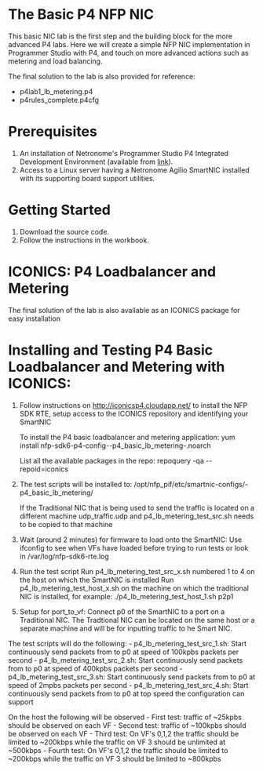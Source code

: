 # The Basic P4 NFP NIC

This basic NIC lab is the first step and the building block for the more advanced P4 labs. Here we will create a simple NFP NIC implementation in Programmer Studio with P4, and touch on more advanced actions such as metering and load balancing.

The final solution to the lab is also provided for reference:
- p4lab1_lb_metering.p4
- p4rules_complete.p4cfg

# Prerequisites

1. An installation of Netronome's Programmer Studio P4 Integrated Development Environment (available from [link](http://open-nfp.org)).
2. Access to a Linux server having a Netronome Agilio SmartNIC installed with its supporting board support utilities.

# Getting Started 

1. Download the source code.
2. Follow the instructions in the workbook.

# ICONICS: P4 Loadbalancer and Metering 

The final solution of the lab is also available as an ICONICS package for easy installation

# Installing and Testing P4 Basic Loadbalancer and Metering with ICONICS:

1.  Follow instructions on http://iconicsp4.cloudapp.net/ to install the NFP SDK RTE, setup access to the ICONICS repository and identifying your SmartNIC

    To install the P4 basic loadbalancer and metering application:
      yum install nfp-sdk6-p4-config-<smartnic>-p4_basic_lb_metering-<version>.noarch
      
    List all the available packages in the repo:
      repoquery -qa --repoid=iconics

2.  The test scripts will be installed to:
      /opt/nfp_pif/etc/smartnic-configs/<smartnic>-p4_basic_lb_metering/

      If the Traditional NIC that is being used to send the traffic is located on a different machine udp_traffic.udp and p4_lb_metering_test_src.sh needs to be copied to that machine
      
3.  Wait (around 2 minutes) for firmware to load onto the SmartNIC:
      Use ifconfig to see when VFs have loaded before trying to run tests or look in /var/log/nfp-sdk6-rte.log

4.  Run the test script 
      Run p4_lb_metering_test_src_x.sh numbered 1 to 4 on the host on which the SmartNIC is installed
      Run p4_lb_metering_test_host_x.sh <port> on the machine on which the traditional NIC is installed, for example:
         ./p4_lb_metering_test_host_1.sh p2p1

5.  Setup for port_to_vf:
Connect p0 of the SmartNIC to a port on a Traditional NIC.
The Tradtional NIC can be located on the same host or a separate machine and will be for inputting traffic to he Smart NIC.

  The test scripts will do the following:
    - p4_lb_metering_test_src_1.sh: Start continuously send packets from <port1> to p0 at speed of 100kpbs packets per second
    - p4_lb_metering_test_src_2.sh: Start continuously send packets from <port1> to p0 at speed of 400kpbs packets per second
    - p4_lb_metering_test_src_3.sh: Start continuously send packets from <port1> to p0 at speed of 2mpbs packets per second
    - p4_lb_metering_test_src_4.sh: Start continuously send packets from <port1> to p0 at top speed the configuration can support
    
  On the host the following will be observed
    - First test: traffic of ~25kpbs should be observed on each VF
    - Second test: traffic of ~100kpbs should be observed on each VF
    - Third test: On VF's 0,1,2 the traffic should be limited to ~200kbps while the traffic on VF 3 should be unlimited at ~500kbps
    - Fourth test: On VF's 0,1,2 the traffic should be limited to ~200kbps while the traffic on VF 3 should be limited to ~800kpbs
